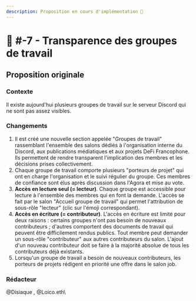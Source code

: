 ```yaml
---
description: Proposition en cours d'implémentation 🙌
---
```


# 📜 #-7 - Transparence des groupes de travail

## Proposition originale

### Contexte&#x20;

Il existe aujourd'hui plusieurs groupes de travail sur le serveur Discord qui ne sont pas assez visibles.

### Changements

1. Il est créé une nouvelle section appelée "Groupes de travail" rassemblant l'ensemble des salons dédiés à l'organisation interne du Discord, aux publications médiatiques et aux projets DeFi Francophone. Ils permettent de rendre transparent l'implication des membres et les décisions prises collectivement.
2. Chaque groupe de travail comporte plusieurs "porteurs de projet" qui ont en charge l'organisation et le suivi régulier du groupe. Ces membres de confiance sont élus après discussion dans l'Agora et mise au vote.
3. **Accès en lecture seul (= lecteur)**. Chaque groupe est accessible pour lecture à l'ensemble des membres qui en font la demande. L'accès se fait par le salon "Accueil groupe de travail" qui permet l'attribution de sous-rôle "lecteur" (clic sur l'émoji correspondant).
4. **Accès en écriture (= contributeur)**. L'accès en écriture est limité pour deux raisons : certains groupes n'ont pas besoin de nouveaux contributeurs ; d'autres comportent des documents de travail qui peuvent être difficilement rendus publics. Tout membre peut demander un sous-rôle "contributeur" aux autres contributeurs du salon. L'ajout d'un nouveau contributeur doit se faire à la majorité absolue de tous les contributeurs déjà existants.
5. Lorsqu'un groupe de travail a besoin de nouveaux contributeurs, les porteurs de projets rédigent en priorité une offre dans le salon job.

### Rédacteur

@Disiaque , @Loico.eth\
